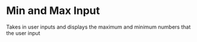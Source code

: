 # Min and Max Input
Takes in user inputs and displays the maximum and minimum numbers that the user input